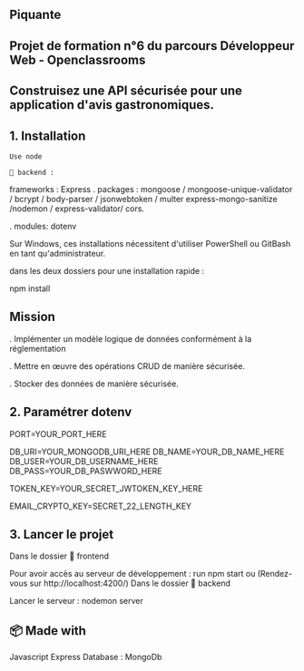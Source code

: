 ##  Piquante
##  Projet de formation n°6 du parcours Développeur Web - Openclassrooms
##  Construisez une API sécurisée pour une application d'avis gastronomiques.

##  1. Installation
    Use node 
    
    📁 backend :

frameworks : Express
. packages : mongoose / mongoose-unique-validator / bcrypt / body-parser / jsonwebtoken / multer express-mongo-sanitize /nodemon / express-validator/ cors.

. modules: dotenv 

  Sur Windows, ces installations nécessitent d'utiliser PowerShell ou GitBash en tant qu'administrateur.

dans les deux dossiers pour une installation rapide : 

npm install



## Mission

. Implémenter un modèle logique de données conformément à la réglementation

. Mettre en œuvre des opérations CRUD de manière sécurisée.

. Stocker des données de manière sécurisée.


## 2. Paramétrer dotenv

PORT=YOUR_PORT_HERE

DB_URI=YOUR_MONGODB_URI_HERE
DB_NAME=YOUR_DB_NAME_HERE
DB_USER=YOUR_DB_USERNAME_HERE
DB_PASS=YOUR_DB_PASWWORD_HERE

TOKEN_KEY=YOUR_SECRET_JWTOKEN_KEY_HERE

EMAIL_CRYPTO_KEY=SECRET_22_LENGTH_KEY

## 3. Lancer le projet
Dans le dossier 📁 frontend

Pour avoir accès au serveur de développement : run npm start ou  (Rendez-vous sur http://localhost:4200/)
Dans le dossier 📁 backend

Lancer le serveur : nodemon server

## 📦 Made with
Javascript
Express
Database : MongoDb
